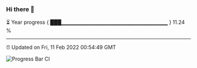 ### Hi there 👋

⏳ Year progress { ███▁▁▁▁▁▁▁▁▁▁▁▁▁▁▁▁▁▁▁▁▁▁▁▁▁▁▁ } 11.24 %

---

⏰ Updated on Fri, 11 Feb 2022 00:54:49 GMT

![Progress Bar CI](https://github.com/liununu/liununu/workflows/Progress%20Bar%20CI/badge.svg)
